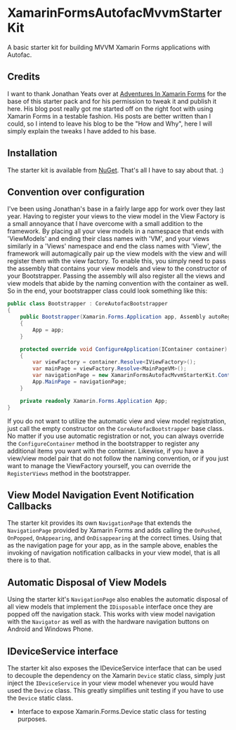 # XamarinFormsAutofacMvvmStarterKitA basic starter kit for building MVVM Xamarin Forms applications with Autofac.## CreditsI want to thank Jonathan Yeats over at [Adventures In Xamarin Forms](http://adventuresinxamarinforms.com/2014/11/) for the base of this starter pack and for his permission to tweak it and publish it here.  His blog post really got me started off on the right foot with using Xamarin Forms in a testable fashion.  His posts are better written than I could, so I intend to leave his blog to be the "How and Why", here I will simply explain the tweaks I have added to his base.## InstallationThe starter kit is available from [NuGet](https://www.nuget.org/packages/XamarinFormsAutofacMvvmStarterKit/).  That's all I have to say about that.  :)## Convention over configurationI've been using Jonathan's base in a fairly large app for work over they last year.  Having to register your views to the view model in the View Factory is a small annoyance that I have overcome with a small addition to the framework.  By placing all your view models in a namespace that ends with 'ViewModels' and ending their class names with 'VM', and your views similarly in a 'Views' namespace and end the class names with 'View', the framework will automagically pair up the view models with the view and will register them with the view factory.  To enable this, you simply need to pass the assembly that contains your view models and view to the constructor of your Bootstrapper.  Passing the assembly will also register all the views and view models that abide by the naming convention with the container as well.  So in the end, your bootstrapper class could look something like this:```csharppublic class Bootstrapper : CoreAutofacBootstrapper{	public Bootstrapper(Xamarin.Forms.Application app, Assembly autoRegisterAssembly) : base(autoRegisterAssembly)	{		App = app;	}	protected override void ConfigureApplication(IContainer container)	{		var viewFactory = container.Resolve<IViewFactory>();		var mainPage = viewFactory.Resolve<MainPageVM>();		var navigationPage = new XamarinFormsAutofacMvvmStarterKit.Controls.NavigationPage(mainPage);		App.MainPage = navigationPage;	}	private readonly Xamarin.Forms.Application App;}```If you do not want to utilize the automatic view and view model registration, just call the empty constructor on the ```CoreAutofacBootstrapper``` base class.  No matter if you use automatic registration or not, you can always override the ```ConfigureContainer``` method in the bootstrapper to register any additional items you want with the container.  Likewise, if you have a view/view model pair that do not follow the naming convention, or if you just want to manage the ViewFactory yourself, you can override the ```RegisterViews``` method in the bootstrapper.## View Model Navigation Event Notification CallbacksThe starter kit provides its own ```NavigationPage``` that extends the ```NavigationPage``` provided by Xamarin Forms and adds calling the ```OnPushed```, ```OnPopped```, ```OnAppearing```, and ```OnDisappearing``` at the correct times.  Using that as the navigation page for your app, as in the sample above, enables the invoking of navigation notification callbacks in your view model, that is all there is to that.## Automatic Disposal of View ModelsUsing the starter kit's ```NavigationPage``` also enables the automatic disposal of all view models that implement the ```IDisposable``` interface once they are popped off the navigation stack.  This works with view model navigation with the ```Navigator``` as well as with the hardware navigation buttons on Android and Windows Phone.## IDeviceService interfaceThe starter kit also exposes the IDeviceService interface that can be used to decouple the dependency on the Xamarin ```Device``` static class, simply just inject the ```IDeviceService``` in your view model whenever you would have used the ```Device``` class.  This greatly simplifies unit testing if you have to use the ```Device``` static class.- Interface to expose Xamarin.Forms.Device static class for testing purposes.